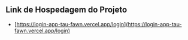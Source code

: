 ## Link de Hospedagem do Projeto

- [https://login-app-tau-fawn.vercel.app/login](https://login-app-tau-fawn.vercel.app/login)